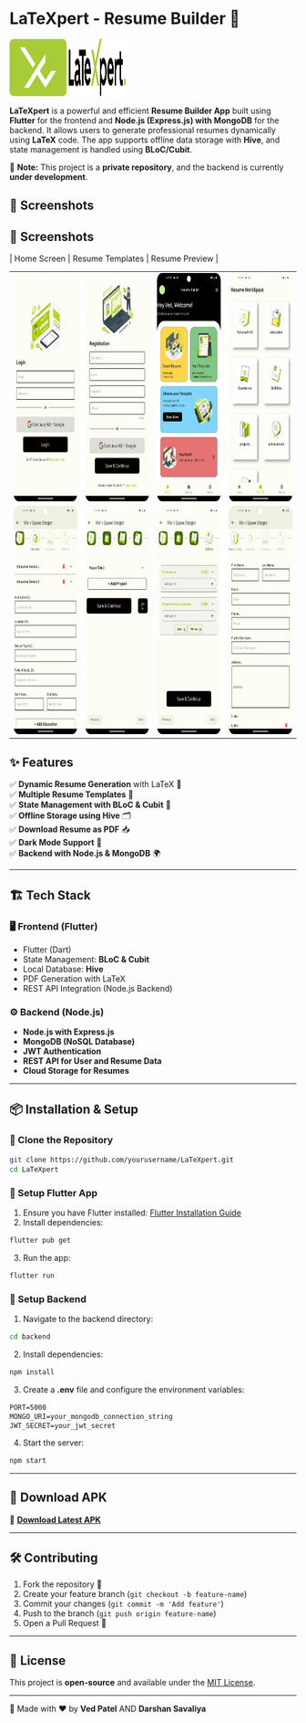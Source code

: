 
# LaTeXpert - Resume Builder 🚀
<p align="start">
   <img src="screenshot/logo.svg" alt="Description" width="100" height="100" />
  <img src="screenshot/text.svg" alt="Description" width="100" height="100" />
</p>



**LaTeXpert** is a powerful and efficient **Resume Builder App** built using **Flutter** for the frontend and **Node.js (Express.js) with MongoDB** for the backend. It allows users to generate professional resumes dynamically using **LaTeX** code. The app supports offline data storage with **Hive**, and state management is handled using **BLoC/Cubit**.

🚨 **Note:** This project is a **private repository**, and the backend is currently **under development**.

## 📸 Screenshots

## 📸 Screenshots

| Home Screen | Resume Templates | Resume Preview |


<table>
   <tr> 
      <td>
         <img src="https://github.com/RAWAN3830/laTeXpert/blob/main/screenshot/login.png" height="400"/>
      </td> 
      <td>
         <img src="https://github.com/RAWAN3830/laTeXpert/blob/main/screenshot/register.png" height="400"/>
      </td> 
      <td>
         <img src="https://github.com/RAWAN3830/laTeXpert/blob/main/screenshot/main_screen.png" height="400"/>
      </td> 
      <td>
         <img src="https://github.com/RAWAN3830/laTeXpert/blob/main/screenshot/home_screen.png" height="400"/>
      </td>  
   </tr> 
   <tr>
      <td>
         <img src="https://github.com/RAWAN3830/laTeXpert/blob/main/screenshot/education.png" height="400"/>
      </td> 
      <td>
         <img src="https://github.com/RAWAN3830/laTeXpert/blob/main/screenshot/project.png" height="400"/>
      </td>
      <td>
         <img src="https://github.com/RAWAN3830/laTeXpert/blob/main/screenshot/skill.png" height="400"/>
      </td>
      <td>
         <img src="https://github.com/RAWAN3830/laTeXpert/blob/main/screenshot/stepper.png" height="400"/>
      </td>
   </tr> 
</table>


## ✨ Features

✅ **Dynamic Resume Generation** with LaTeX 📄  
✅ **Multiple Resume Templates** 🎨  
✅ **State Management with BLoC & Cubit** 🔄  
✅ **Offline Storage using Hive** 🗂️  
✅ **Download Resume as PDF** 📥  
✅ **Dark Mode Support** 🌙  
✅ **Backend with Node.js & MongoDB** 🌍  

---

## 🏗️ Tech Stack

### 🖥️ Frontend (Flutter)
- Flutter (Dart)
- State Management: **BLoC & Cubit**
- Local Database: **Hive**
- PDF Generation with LaTeX
- REST API Integration (Node.js Backend)

### ⚙️ Backend (Node.js)
- **Node.js with Express.js**
- **MongoDB (NoSQL Database)**
- **JWT Authentication**
- **REST API for User and Resume Data**
- **Cloud Storage for Resumes**

---

## 📦 Installation & Setup

### 🔹 Clone the Repository
```bash
git clone https://github.com/yourusername/LaTeXpert.git
cd LaTeXpert
```

### 🔹 Setup Flutter App
1. Ensure you have Flutter installed: [Flutter Installation Guide](https://flutter.dev/docs/get-started/install)
2. Install dependencies:
```bash
flutter pub get
```
3. Run the app:
```bash
flutter run
```

### 🔹 Setup Backend
1. Navigate to the backend directory:
```bash
cd backend
```
2. Install dependencies:
```bash
npm install
```
3. Create a **.env** file and configure the environment variables:
```env
PORT=5000
MONGO_URI=your_mongodb_connection_string
JWT_SECRET=your_jwt_secret
```
4. Start the server:
```bash
npm start
```

---

## 📲 Download APK
🔗 **[Download Latest APK](https://github.com/yourusername/LaTeXpert/releases/latest)**

---

## 🛠️ Contributing
1. Fork the repository 🍴
2. Create your feature branch (`git checkout -b feature-name`)
3. Commit your changes (`git commit -m 'Add feature'`)
4. Push to the branch (`git push origin feature-name`)
5. Open a Pull Request 📩

---

## 📜 License
This project is **open-source** and available under the [MIT License](LICENSE).

---

🚀 Made with ❤️ by **Ved Patel** AND **Darshan Savaliya**

